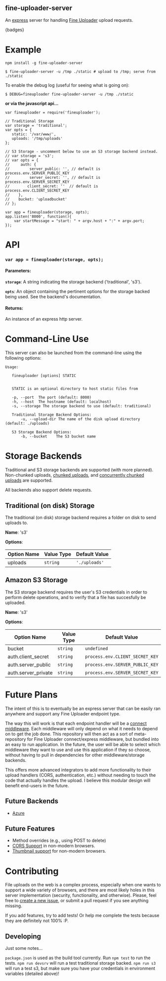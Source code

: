 fine-uploader-server
----

An [express](github.com/visionmedia/express) server for handling [Fine Uploader](github.com/widen/fine-uploader) upload requests.

{badges}

# Example

`npm install -g fine-uploader-server`

```
$ fine-uploader-server -u /tmp ./static # upload to /tmp; serve from ./static
```

To enable the debug log (useful for seeing what is going on):

```
$ DEBUG=fineuploader fine-uploader-server -u /tmp ./static
```

**or via the javascript api...**

```
var fineuploader = require('fineuploader');

// Traditional Storage
var storage = 'traditional';
var opts = {
   static: '/var/www/',
   uploads: '/tmp/uploads'
};

// S3 Storage - uncomment below to use an S3 storage backend instead.
// var storage = 's3';
// var opts = {
//     auth: {
//         server_public: '', // default is process.env.SERVER_PUBLIC_KEY
//         server_secret: '', // default is process.env.SERVER_SECRET_KEY
//        client_secret: ''  // default is process.env.CLIENT_SECRET_KEY
//    },
//    bucket: 'uploadbucket'
// };

var app = fineuploader(storage, opts);
app.listen('8000', function(){
    var startMessage = "start: " + argv.host + ":" + argv.port;
});
```

# API



### `var app = fineuploader(storage, opts);`


#### Parameters:

**`storage`**: A string indicating the storage backend ('traditional', 's3').

**`opts`**: An object containing the pertinent options for the storage backed being used. See the backend's documentation.

#### Returns:

An instance of an express http server.

# Command-Line Use

This server can also be launched from the command-line using the following options:

```
Usage:

   fineuploader [options] STATIC


   STATIC is an optional directory to host static files from 
   
   -p, --port  The port (default: 8000)
   -h, --host  The hostname (default: localhost)
   -s, --storage The storage backend to use (default: traditional)

   Traditional Storage Backend Options:
       -u, --upload-dir The name of the disk upload directory (default: ./uploads)

   S3 Storage Backend Options:
       -b, --bucket    The S3 bucket name
```


# Storage Backends

Traditional and S3 storage backends are supported (with more planned). Non-chunked uploads, [chunked uploads](http://docs.fineuploader.com/branch/master/features/chunking.html), and [concurrently chunked uploads](http://docs.fineuploader.com/branch/master/features/concurrent-chunking.html) are supported. 

All backends also support delete requests.

## Traditional (on disk) Storage

The traditional (on disk) storage backend requires a folder on disk to send uploads to.

**Name**: 's3'

**Options**:

| Option Name | Value Type | Default Value |
|-------------|------------|---------------|
| uploads | `string` | `'./uploads'` |

## Amazon S3 Storage

The S3 storage backend requires the user's S3 credentials in order to perform
delete operations, and to verify that a file has succesfully be uploaded.

**Name**: 's3'

**Options**:

| Option Name | Value Type | Default Value |
|-------------|------------|---------------|
| bucket | `string` | `undefined` |
| auth.client_secret | `string` | `process.env.CLIENT_SECRET_KEY` |
| auth.server_public | `string` | `process.env.SERVER_PUBLIC_KEY` |
| auth.server_private | `string` | `process.env.SERVER_SECRET_KEY` |

# Future Plans

The intent of this is to eventually be an express server that can be easily ran anywhere and support any Fine Uploader endpoint type. 

The way this will work is that each endpoint handler will be a [connect middleware](http://stackoverflow.com/questions/5284340/what-is-node-js-connect-express-and-middleware). Each middleware will only depend on what it needs to depend on to get the job done. This repository will then act as a sort of meta-repository for Fine Uploader connect/express middleware, but bundled into an easy to run application. In the future, the user will be able to select which middleware they want to use and use this application if they so choose, without having to pull in dependencies for other middleware/storage backends.

This offers more advanced integrators to add more functionality to their upload handlers (CORS, authentication, etc.) without needing to touch the code that actually handles the upload. I believe this modular design will benefit end-users in the future.

## Future Backends

- [Azure](http://docs.fineuploader.com/branch/master/endpoint_handlers/azure.html)

## Future Features

- Method overrides (e.g., using POST to delete)
- [CORS Support](http://docs.fineuploader.com/branch/master/features/CORS.html) in non-modern browsers.
- [Thumbnail support](http://docs.fineuploader.com/branch/master/features/thumbnails.html) for non-modern browsers.

# Contributing

File uploads on the web is a complex process, especially when one wants to support a wide variety of browsers, and there are most likely holes in this server implementation (security, functionality, and otherwise). Please, feel free to [create a new issue](/issues/new), or submit a pull request if you see anything missing.

If you add features, try to add tests! Or help me complete the tests because they are definitely not 100% :P.

## Developing

Just some notes... 

`package.json` is used as the build tool currently. Run `npm test` to run the tests. `npm run devsrv` will run a test traditional storage backed. `npm run s3` will run a test s3, but make sure you have your credentials in environment variables (detailed above)!
